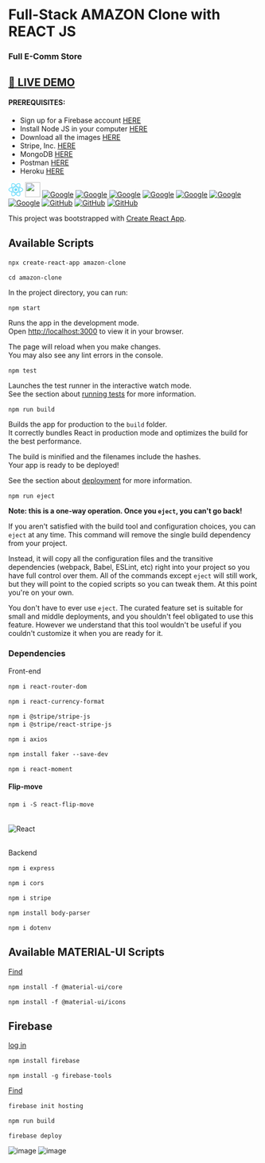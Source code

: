 # Full-Stack AMAZON Clone with REACT JS

### Full E-Comm Store

## <a href="https://clone-dd86d.firebaseapp.com" target="_blank">🔴 LIVE DEMO</a>

#### PREREQUISITES:

- Sign up for a Firebase account <a href='https://firebase.google.com'>HERE</a>
- Install Node JS in your computer <a href='https://nodejs.org/en/'>HERE</a>
- Download all the images <a href='https://drive.google.com/drive/folders/1Y9yhv4zYdLEopddCbSelV3e6oY-hp_jY?usp=sharing'>HERE</a>
- Stripe, Inc. <a href='https://stripe.com/en-gb-us'>HERE</a>
- MongoDB <a href='https://www.mongodb.com'>HERE</a>
- Postman <a href='https://www.postman.com/'>HERE</a>
- Heroku <a href='https://www.heroku.com'>HERE</a>

<a href="#facebook"><img src="https://raw.githubusercontent.com/devicons/devicon/master/icons/react/react-original.svg" alt="Facebook" width="30" height="30" /></a>
<a href="#facebook"><img src="https://user-images.githubusercontent.com/99184393/181918664-569af962-756c-438c-b350-294f042e6f61.png" width="30" height="30" /></a>
<a href="#google"><img src="https://user-images.githubusercontent.com/99184393/180462270-ea4a249c-627c-4479-9431-5c3fd25454c4.png" alt="Google" width="30" height="30" /></a>
<a href="#google"><img src="https://user-images.githubusercontent.com/99184393/177784603-d69e9d02-721a-4bce-b9b3-949165d2edeb.png" alt="Google" width="30" height="30" /></a>
<a href="#google"><img src="https://user-images.githubusercontent.com/99184393/177785222-28bdbfaa-1f8d-4b20-b5c8-79c370d41622.png" alt="Google" width="30" height="30" /></a>
<a href="#google"><img src="https://raw.githubusercontent.com/atulmy/oauth/master/web/public/images/social/google.svg" alt="Google" width="30" height="30" /></a>
<a href="#google"><img src="https://user-images.githubusercontent.com/99184393/180461713-76c02155-35f5-497e-b3a3-364fec13da39.png" alt="Google" width="30" height="30" /></a>
<a href="#google"><img src="https://user-images.githubusercontent.com/99184393/181918920-879b4923-e191-4e15-a5ce-67d7930a4ef7.png" alt="Google" width="30" height="30" /></a>
<a href="#google"><img src="https://user-images.githubusercontent.com/99184393/181919003-b344b8c0-df77-4555-b17c-a997a73275a0.png" alt="Google" width="50" height="30" /></a>
<a href="#github"><img src="https://github.githubassets.com/images/modules/logos_page/Octocat.png" alt="GitHub" width="30" height="30" /></a>
<a href="#github"><img src="https://raw.githubusercontent.com/atulmy/oauth/master/web/public/images/tech/github.svg" alt="GitHub" width="30" height="30" /></a>
<a href="#github"><img src="https://user-images.githubusercontent.com/99184393/181918767-075e0e45-8e1c-4985-88e4-ab84b18c1d9a.png" alt="GitHub" width="30" height="30" /></a>

This project was bootstrapped with [Create React App](https://github.com/facebook/create-react-app).

## Available Scripts

```
npx create-react-app amazon-clone
```

```
cd amazon-clone
```

In the project directory, you can run:

```
npm start
```

Runs the app in the development mode.\
Open [http://localhost:3000](http://localhost:3000) to view it in your browser.

The page will reload when you make changes.\
You may also see any lint errors in the console.

```
npm test
```

Launches the test runner in the interactive watch mode.\
See the section about [running tests](https://facebook.github.io/create-react-app/docs/running-tests) for more information.

```
npm run build
```

Builds the app for production to the `build` folder.\
It correctly bundles React in production mode and optimizes the build for the best performance.

The build is minified and the filenames include the hashes.\
Your app is ready to be deployed!

See the section about [deployment](https://facebook.github.io/create-react-app/docs/deployment) for more information.

```
npm run eject
```

**Note: this is a one-way operation. Once you `eject`, you can't go back!**

If you aren't satisfied with the build tool and configuration choices, you can `eject` at any time. This command will remove the single build dependency from your project.

Instead, it will copy all the configuration files and the transitive dependencies (webpack, Babel, ESLint, etc) right into your project so you have full control over them. All of the commands except `eject` will still work, but they will point to the copied scripts so you can tweak them. At this point you're on your own.

You don't have to ever use `eject`. The curated feature set is suitable for small and middle deployments, and you shouldn't feel obligated to use this feature. However we understand that this tool wouldn't be useful if you couldn't customize it when you are ready for it.

### Dependencies

Front-end

```
npm i react-router-dom
```

```
npm i react-currency-format
```

```
npm i @stripe/stripe-js
npm i @stripe/react-stripe-js
```

```
npm i axios
```

```
npm install faker --save-dev
```

```
npm i react-moment
```

#### Flip-move

```
npm i -S react-flip-move
```

<div style="display: inline_block"><br>
    <img align="center" alt="React" height="200"  src="https://reactscript.com/wp-content/uploads/2016/04/React-Flip-Move-Module.gif">
 </div>
 <br>
 
 
Backend
```
npm i express
```
```
npm i cors
```
```
npm i stripe
```
```
npm install body-parser
```
```
npm i dotenv
```

## Available MATERIAL-UI Scripts

<a href="https://v4.mui.com/">Find</a>

```
npm install -f @material-ui/core
```

```
npm install -f @material-ui/icons
```

## Firebase

<a href="https://firebase.google.com/?gclid=CjwKCAjwwdWVBhA4EiwAjcYJEJgGMjrNU4-3-B_y4t75X_98NqlIFJH0-iyVB-5GPQvLm-kihLaerhoCZNYQAvD_BwE&gclsrc=aw.ds">log in</a>

```
npm install firebase
```

```
npm install -g firebase-tools
```

<a href="https://dev.to/farazamiruddin/react-firebase-add-firebase-to-a-react-app-4nc9">Find</a>

```
firebase init hosting
```

```
npm run build
```

```
firebase deploy
```

![image](https://user-images.githubusercontent.com/99184393/181919638-dfc0e40c-74e0-4a2b-bf7d-82023329da9a.png)
![image](https://user-images.githubusercontent.com/99184393/181920043-fd44564f-72ff-48af-8851-ffac378284de.png)
